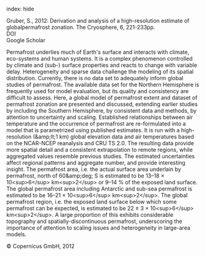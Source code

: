 index: hide

<div class="Citation">

  <div class="Citation-body">
    <div class="Citation-text">Gruber, S., 2012: Derivation and analysis of a high-resolution estimate of globalpermafrost zonation. <span class="Article-journal">The Cryosphere, </span><span class="Article-volume">6, </span>221-233pp.</div>
    <div class="Citation-links">
      <div class="CitationLink" data-href="https://doi.org/10.5194/tc-6-221-2012">
        <div class="CitationLink-icon CitationLink-Doi"></div>
        <div class="CitationLink-text">DOI</div>
      </div>
      <div class="CitationLink" data-href="https://scholar.google.com/scholar?q=10.5194/tc-6-221-2012">
        <div class="CitationLink-icon CitationLink-Scholar"></div>
        <div class="CitationLink-text">Google Scholar</div>
      </div>
    </div>
  </div>
</div>

Permafrost underlies much of Earth's surface and interacts with climate, eco-systems and human systems. It is a complex phenomenon controlled by climate and (sub-) surface properties and reacts to change with variable delay. Heterogeneity and sparse data challenge the modeling of its spatial distribution. Currently, there is no data set to adequately inform global studies of permafrost. The available data set for the Northern Hemisphere is frequently used for model evaluation, but its quality and consistency are difficult to assess. Here, a global model of permafrost extent and dataset of permafrost zonation are presented and discussed, extending earlier studies by including the Southern Hemisphere, by consistent data and methods, by attention to uncertainty and scaling. Established relationships between air temperature and the occurrence of permafrost are re-formulated into a model that is parametrized using published estimates. It is run with a high-resolution (&amp;amp;lt;1 km) global elevation data and air temperatures based on the NCAR-NCEP reanalysis and CRU TS 2.0. The resulting data provide more spatial detail and a consistent extrapolation to remote regions, while aggregated values resemble previous studies. The estimated uncertainties affect regional patterns and aggregate number, and provide interesting insight. The permafrost area, i.e. the actual surface area underlain by permafrost, north of 60&amp;amp;deg; S is estimated to be 13–18 × 10&lt;sup&gt;6&lt;/sup&gt; km&lt;sup&gt;2&lt;/sup&gt; or 9–14 % of the exposed land surface. The global permafrost area including Antarctic and sub-sea permafrost is estimated to be 16–21 × 10&lt;sup&gt;6&lt;/sup&gt; km&lt;sup&gt;2&lt;/sup&gt;. The global permafrost region, i.e. the exposed land surface below which some permafrost can be expected, is estimated to be 22 ± 3 × 10&lt;sup&gt;6&lt;/sup&gt; km&lt;sup&gt;2&lt;/sup&gt;. A large proportion of this exhibits considerable topography and spatially-discontinuous permafrost, underscoring the importance of attention to scaling issues and heterogeneity in large-area models.

<div class="Citation-copy">
&copy; Copernicus GmbH, 2012
</div>